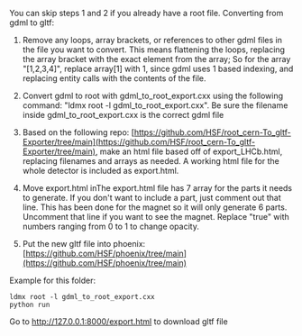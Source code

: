 You can skip steps 1 and 2 if you already have a root file.
Converting from gdml to gltf:

1) Remove any loops, array brackets, or references to other gdml files in the file you want to convert. This means flattening the loops, replacing the array bracket with the exact element from the array; So for the array "[1,2,3,4]", replace array[1] with 1, since gdml uses 1 based indexing, and replacing entity calls with the contents of the file.

2) Convert gdml to root with gdml_to_root_export.cxx using the following command: "ldmx root -l gdml_to_root_export.cxx". Be sure the filename inside gdml_to_root_export.cxx is the correct gdml file

3) Based on the following repo: [https://github.com/HSF/root_cern-To_gltf-Exporter/tree/main](https://github.com/HSF/root_cern-To_gltf-Exporter/tree/main), make an html file based off of export_LHCb.html, replacing filenames and arrays as needed. A working html file for the whole detector is included as export.html.

4) Move export.html inThe export.html file has 7 array for the parts it needs to generate. If you don't want to include a part, just comment out that line. This has been done for the magnet so it will only generate 6 parts. Uncomment that line if you want to see the magnet. Replace "true" with numbers ranging from 0 to 1 to change opacity.

5) Put the new gltf file into phoenix: [https://github.com/HSF/phoenix/tree/main](https://github.com/HSF/phoenix/tree/main)

Example for this folder:
    
    
    ldmx root -l gdml_to_root_export.cxx 
    python run
    
    
Go to http://127.0.0.1:8000/export.html to download gltf file
    


